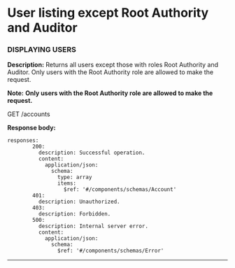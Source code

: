 # User listing except Root Authority and Auditor

### DISPLAYING USERS&#x20;

**Description:** Returns all users except those with roles Root Authority and Auditor. Only users with the Root Authority role are allowed to make the request.

**Note:** **Only users with the Root Authority role are allowed to make the request.**

GET  /accounts

**Response body:**

```
responses:
        200:
          description: Successful operation.
          content:
            application/json:
              schema:
                type: array
                items:
                  $ref: '#/components/schemas/Account'
        401:
          description: Unauthorized.
        403:
          description: Forbidden.
        500:
          description: Internal server error.
          content:
            application/json:
              schema:
                $ref: '#/components/schemas/Error'
```

****
